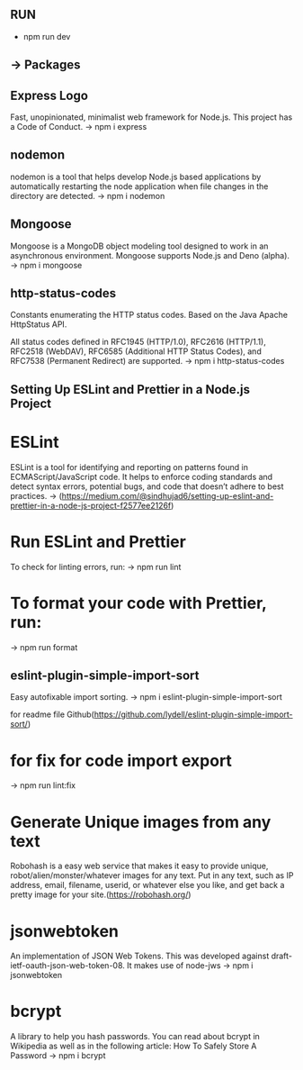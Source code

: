 ## RUN

- npm run dev

## -> Packages

## Express Logo

Fast, unopinionated, minimalist web framework for Node.js.
This project has a Code of Conduct.
-> npm i express

## nodemon

nodemon is a tool that helps develop Node.js based applications by automatically restarting the node application when file changes in the directory are detected.
-> npm i nodemon

## Mongoose

Mongoose is a MongoDB object modeling tool designed to work in an asynchronous environment. Mongoose supports Node.js and Deno (alpha).
-> npm i mongoose

## http-status-codes

Constants enumerating the HTTP status codes. Based on the Java Apache HttpStatus API.

All status codes defined in RFC1945 (HTTP/1.0), RFC2616 (HTTP/1.1), RFC2518 (WebDAV), RFC6585 (Additional HTTP Status Codes), and RFC7538 (Permanent Redirect) are supported.
-> npm i http-status-codes

## Setting Up ESLint and Prettier in a Node.js Project

# ESLint

ESLint is a tool for identifying and reporting on patterns found in ECMAScript/JavaScript code. It helps to enforce coding standards and detect syntax errors, potential bugs, and code that doesn’t adhere to best practices.
-> (https://medium.com/@sindhujad6/setting-up-eslint-and-prettier-in-a-node-js-project-f2577ee2126f)

# Run ESLint and Prettier

To check for linting errors, run:
-> npm run lint

# To format your code with Prettier, run:

-> npm run format

## eslint-plugin-simple-import-sort

Easy autofixable import sorting.
-> npm i eslint-plugin-simple-import-sort

for readme file Github(https://github.com/lydell/eslint-plugin-simple-import-sort/)

# for fix for code import export

-> npm run lint:fix

# Generate Unique images from any text

Robohash is a easy web service that makes it easy to provide unique, robot/alien/monster/whatever images for any text.
Put in any text, such as IP address, email, filename, userid, or whatever else you like, and get back a pretty image for your site.(https://robohash.org/)

# jsonwebtoken

An implementation of JSON Web Tokens.
This was developed against draft-ietf-oauth-json-web-token-08. It makes use of node-jws
-> npm i jsonwebtoken

# bcrypt

A library to help you hash passwords.
You can read about bcrypt in Wikipedia as well as in the following article: How To Safely Store A Password
-> npm i bcrypt
